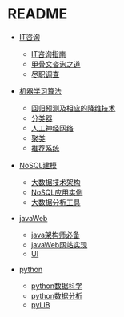 # README+ [IT咨询](./咨询方法/IT咨询.md)  + [IT咨询指南](./咨询方法/IT咨询指南.md)  + [甲骨文咨询之道](./咨询方法/甲骨文咨询之道.md)  + [尽职调查](./咨询方法/尽职调查.md)  + [机器学习算法](./机器学习/机器学习概论.md)  + [回归预测及相应的降维技术](./机器学习/回归预测及相应的降维技术.md)  + [分类器](./机器学习/分类器.md)  + [人工神经网络](./机器学习/人工神经网络.md)  + [聚类](./机器学习/聚类.md)  + [推荐系统](./机器学习/推荐系统.md)+ [NoSQL建模](./数据库建模/NoSQL建模技术.md)  + [大数据技术架构](./数据库建模/大数据技术架构.md)  + [NoSQL应用实例](./数据库建模/NoSQL应用实例.md)  + [大数据分析工具](./数据库建模/大数据分析工具.md) + [javaWeb](./javaWeb/javaWeb网站架构演进.md)  + [java架构师必备](./javaWeb/javaWeb架构师必备.md)  + [javaWeb网站实现](./javaWeb/javaWeb网站实现.md)  + [UI](./javaWeb/前端开发知识库.md)+ [python](./python/python基础.md)  + [python数据科学](./python/python数据科学.md)  + [python数据分析](./python/python数据分析.md)  + [pyLIB](./python/pylib.md)